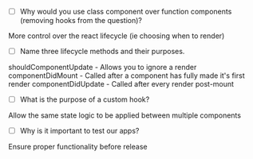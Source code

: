 - [ ] Why would you use class component over function components (removing hooks from the question)?

More control over the react lifecycle (ie choosing when to render)

- [ ] Name three lifecycle methods and their purposes.

shouldComponentUpdate - Allows you to ignore a render
componentDidMount - Called after a component has fully made it's first render
componentDidUpdate - Called after every render post-mount

- [ ] What is the purpose of a custom hook?

Allow the same state logic to be applied between multiple components

- [ ] Why is it important to test our apps?

Ensure proper functionality before release
